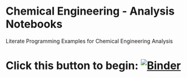 # Chemical Engineering - Analysis Notebooks
Literate Programming Examples for Chemical Engineering Analysis

# Click this button to begin: [![Binder](https://mybinder.org/badge_logo.svg)](https://mybinder.org/v2/gh/mewilhel/AnalysisNotebooks/master)
